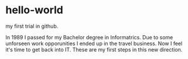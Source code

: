 # hello-world
my first trial in github.

In 1989 I passed for my Bachelor degree in Informatrics. Due to some unforseen work opporunities I ended up in the travel business. Now I feel it's time to get back into IT. These are my first steps in this new direction.
